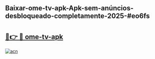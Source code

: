 ## Baixar-ome-tv-apk-Apk-sem-anúncios-desbloqueado-completamente-2025-#eo6fs

# <h2><a href="https://ainizakaria.my?title=ome-tv-apk&ref=20M">🔗👉 🔴 ome-tv-apk</a></h2>

[![acn](https://github.com/user-attachments/assets/0f9c940e-d8b0-45ae-aac7-cd30a18b3e1c)](https://ainizakaria.my?title=ome-tv-apk&ref=20M)

